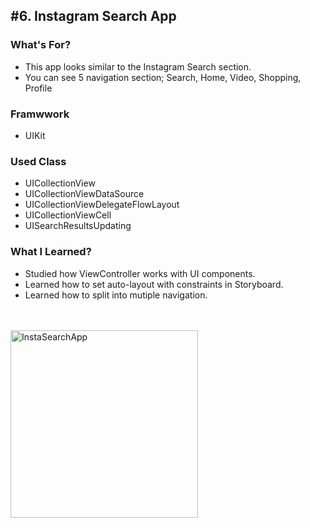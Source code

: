 ## #6. Instagram Search App
### What's For?
- This app looks similar to the Instagram Search section.
- You can see 5 navigation section; Search, Home, Video, Shopping, Profile

### Framwwork
- UIKit

### Used Class
- UICollectionView
- UICollectionViewDataSource
- UICollectionViewDelegateFlowLayout
- UICollectionViewCell
- UISearchResultsUpdating


### What I Learned?
- Studied how ViewController works with UI components.
- Learned how to set auto-layout with constraints in Storyboard.
- Learned how to split into mutiple navigation.

<br><br>
<img width="300" alt="InstaSearchApp" src="https://user-images.githubusercontent.com/16066576/194843405-522c6729-4055-410b-ad73-b4965b2cf0d1.gif">
